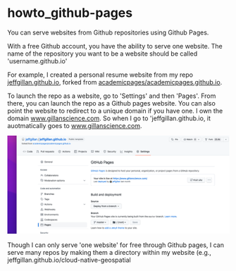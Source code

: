 # howto_github-pages

You can serve websites from Github repositories using Github Pages. 

With a free Github account, you have the ability to serve one website. The name of the repository you want to be a website should be called 'username.github.io'

For example, I created a personal resume website from my repo [jeffgillan.github.io](https://github.com/jeffgillan/jeffgillan.github.io), forked from [academicpages/academicpages.github.io](https://github.com/academicpages/academicpages.github.io). 



To launch the repo as a website, go to 'Settings' and then 'Pages'. From there, you can launch the repo as a Github pages website. You can also point the website to redirect to a unique domain if you have one. I own the domain www.gillanscience.com. So when I go to 'jeffgillan.github.io, it auotmatically goes to www.gillanscience.com. 

![](./images/github_settings.png)



Though I can only serve 'one website' for free through Github pages, I can serve many repos by making them a directory within my website (e.g., jeffgillan.github.io/cloud-native-geospatial
